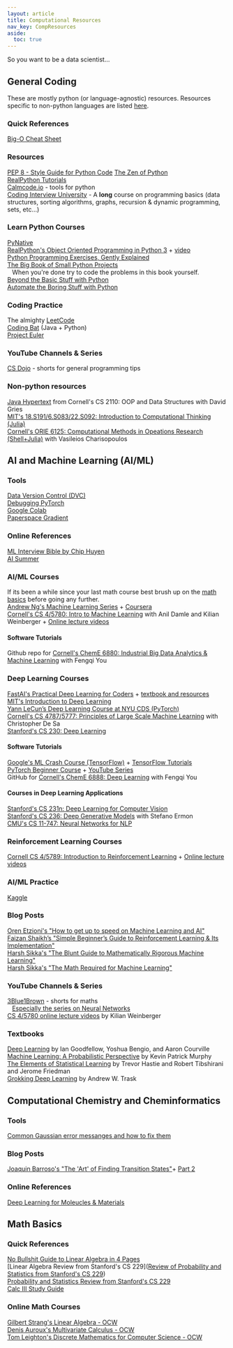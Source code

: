 ```yaml
---
layout: article
title: Computational Resources
nav_key: CompResources
aside:
  toc: true
---
```


So you want to be a data scientist...

## General Coding

These are mostly python (or language-agnostic) resources. Resources specific to non-python languages are listed [here](#non-python-resources).  

### Quick References

[Big-O Cheat Sheet](https://www.bigocheatsheet.com/)  

### Resources

[PEP 8 - Style Guide for Python Code](https://peps.python.org/pep-0008/)
[The Zen of Python](https://peps.python.org/pep-0020/)  
[RealPython Tutorials](https://realpython.com/)  
[Calmcode.io](https://calmcode.io/) - tools for python  
[Coding Interview University](https://github.com/jwasham/coding-interview-university) - A **long** course on programming basics (data structures, sorting algorithms, graphs, recursion & dynamic programming, sets, etc...)  

### Learn Python Courses

[PyNative](https://pynative.com/)  
[RealPython's Object Oriented Programming in Python 3](https://realpython.com/python3-object-oriented-programming/) + [video](https://realpython.com/courses/intro-object-oriented-programming-oop-python/)  
[Python Programming Exercises, Gently Explained](https://inventwithpython.com/pythongently/)  
[The Big Book of Small Python Projects](https://inventwithpython.com/bigbookpython/)  
&ensp; When you're done try to code the problems in this book yourself.  
[Beyond the Basic Stuff with Python](https://inventwithpython.com/beyond/)  
[Automate the Boring Stuff with Python](https://automatetheboringstuff.com/)  

### Coding Practice

The almighty [LeetCode](https://leetcode.com/)  
[Coding Bat](https://codingbat.com/java) (Java + Python)  
[Project Euler](https://projecteuler.net/)  

### YouTube Channels & Series

[CS Dojo](https://www.youtube.com/@CSDojo) - shorts for general programming tips  

### Non-python resources

[Java Hypertext](https://www.cs.cornell.edu/courses/JavaAndDS/definitions.html) from Cornell's CS 2110: OOP and Data Structures with David Gries  
[MIT's 18.S191/6.S083/22.S092: Introduction to Computational Thinking (Julia)](https://computationalthinking.mit.edu/Fall20/)  
[Cornell's ORIE 6125: Computational Methods in Opeations Research (Shell+Julia)](https://people.orie.cornell.edu/vc333/orie5270/) with Vasileios Charisopoulos  


## AI and Machine Learning (AI/ML)

### Tools

[Data Version Control (DVC)](https://dvc.org/)  
[Debugging PyTorch](https://uvadlc-notebooks.readthedocs.io/en/latest/tutorial_notebooks/guide3/Debugging_PyTorch.html)  
[Google Colab](https://colab.research.google.com/)  
[Paperspace Gradient](https://www.paperspace.com/)  

### Online References

[ML Interview Bible by Chip Huyen](https://huyenchip.com/ml-interviews-book/)  
[AI Summer](https://theaisummer.com)  

### AI/ML Courses

If its been a while since your last math course best brush up on the [math basics](#math-basics) before going any further.  
[Andrew Ng's Machine Learning Series](https://www.deeplearning.ai/courses/machine-learning-specialization/) + [Coursera](https://www.coursera.org/learn/machine-learning)  
[Cornell's CS 4/5780: Intro to Machine Learning](https://www.cs.cornell.edu/courses/cs4780/2021fa/#) with Anil Damle and Kilian Weinberger + [Online lecture videos](https://youtube.com/playlist?list=PLl8OlHZGYOQ7bkVbuRthEsaLr7bONzbXS&si=US0aTfT0RrEynXv5)  

#### Software Tutorials

Github repo for [Cornell's ChemE 6880: Industrial Big Data Analytics & Machine Learning](https://github.com/PEESEgroup/SysEn6880) with Fengqi You  


### Deep Learning Courses

[FastAI's Practical Deep Learning for Coders](https://course.fast.ai/) + [textbook and resources](https://course.fast.ai/Resources/book.html)  
[MIT's Introduction to Deep Learning](http://introtodeeplearning.com/)  
[Yann LeCun’s Deep Learning Course at NYU CDS (PyTorch)](https://cds.nyu.edu/deep-learning/)  
[Cornell's CS 4787/5777: Principles of Large Scale Machine Learning](https://www.cs.cornell.edu/courses/cs4787/2022fa/) with Christopher De Sa  
[Stanford's CS 230: Deep Learning](https://cs230.stanford.edu/)  

#### Software Tutorials

[Google's ML Crash Course (TensorFlow)](https://developers.google.com/machine-learning/crash-course/) + [TensorFlow Tutorials](https://www.tensorflow.org/tutorials/)  
[PyTorch Beginner Course](https://pytorch.org/tutorials/beginner/introyt.html) + [YouTube Series](https://www.youtube.com/playlist?list=PL_lsbAsL_o2CTlGHgMxNrKhzP97BaG9ZN)  
GitHub for [Cornell's ChemE 6888: Deep Learning](https://github.com/PEESEgroup/SysEn5888) with Fengqi You  

#### Courses in Deep Learning Applications

[Stanford's CS 231n: Deep Learning for Computer Vision](http://cs231n.stanford.edu/index.html)  
[Stanford's CS 236: Deep Generative Models](https://deepgenerativemodels.github.io/) with Stefano Ermon  
[CMU's CS 11-747: Neural Networks for NLP](http://www.phontron.com/class/nn4nlp2017/index.html)  

### Reinforcement Learning Courses

[Cornell CS 4/5789: Introduction to Reinforcement Learning](https://wensun.github.io/CS4789.html) + [Online lecture videos](https://www.youtube.com/playlist?list=PLQVNhPb8ajtCjWSKUvKU8cX5lueYP9s3X)  

### AI/ML Practice

[Kaggle](https://www.kaggle.com/)  

### Blog Posts

[Oren Etzioni's "How to get up to speed on Machine Learning and AI"](https://blog.allenai.org/how-to-get-up-to-speed-on-machine-learning-and-ai-a0fd923d4169)  
[Faizan Shaikh’s "Simple Beginner’s Guide to Reinforcement Learning & Its Implementation"](https://www.analyticsvidhya.com/blog/2017/01/introduction-to-reinforcement-learning-implementation/)  
[Harsh Sikka's "The Blunt Guide to Mathematically Rigorous Machine Learning"](https://medium.com/technomancy/the-blunt-guide-to-mathematically-rigorous-machine-learning-c53263d45c7b)  
[Harsh Sikka's "The Math Required for Machine Learning"](https://medium.com/@HarshSikka/the-math-required-for-machine-learning-af0d90db3903)  

### YouTube Channels & Series

[3Blue1Brown](https://www.youtube.com/@3blue1brown) - shorts for maths  
&ensp; [Especially the series on Neural Networks](https://www.3blue1brown.com/videos-blog/2017/10/9/neural-network)  
[CS 4/5780 online lecture videos](https://youtube.com/playlist?list=PLl8OlHZGYOQ7bkVbuRthEsaLr7bONzbXS&si=US0aTfT0RrEynXv5) by Kilian Weinberger

### Textbooks

[Deep Learning](https://www.deeplearningbook.org/) by Ian Goodfellow, Yoshua Bengio, and Aaron Courville  
[Machine Learning: A Probabilistic Perspective](https://probml.github.io/pml-book/book2.html) by Kevin Patrick Murphy  
[The Elements of Statistical Learning](https://hastie.su.domains/ElemStatLearn/) by Trevor Hastie and Robert Tibshirani and Jerome Friedman  
[Grokking Deep Learning](https://edu.anarcho-copy.org/Algorithm/grokking-deep-learning.pdf) by Andrew W. Trask  


## Computational Chemistry and Cheminformatics

### Tools

[Common Gaussian error messanges and how to fix them](https://docs.alliancecan.ca/wiki/Gaussian_error_messages)  

### Blog Posts

[Joaquin Barroso's "The 'Art' of Finding Transition States"](https://joaquinbarroso.com/2016/05/26/the-art-of-finding-transition-states-part-1/)+ [Part 2](https://joaquinbarroso.com/2016/05/31/the-art-of-finding-transition-states-part-2/)  

### Online References

[Deep Learning for Moleucles & Materials](https://dmol.pub/index.html)


## Math Basics

### Quick References

[No Bullshit Guide to Linear Algebra in 4 Pages](https://minireference.com/static/tutorials/linear_algebra_in_4_pages.pdf)  
[Linear Algebra Review from Stanford's CS 229]([Review of Probability and Statistics from Stanford's CS 229](https://cs229.stanford.edu/section/cs229-prob.pdf))  
[Probability and Statistics Review from Stanford's CS 229](https://cs229.stanford.edu/section/cs229-prob.pdf)  
[Calc III Study Guide](https://sites.tufts.edu/andrewrosen/files/2012/02/Calc-III-Review.pdf)  

### Online Math Courses

[Gilbert Strang's Linear Algebra - OCW](https://ocw.mit.edu/courses/18-06sc-linear-algebra-fall-2011/)  
[Denis Auroux's Multivariate Calculus - OCW](https://ocw.mit.edu/courses/18-02sc-multivariable-calculus-fall-2010/)  
[Tom Leighton's Discrete Mathematics for Computer Science - OCW](https://ocw.mit.edu/courses/6-042j-mathematics-for-computer-science-fall-2010/)  

